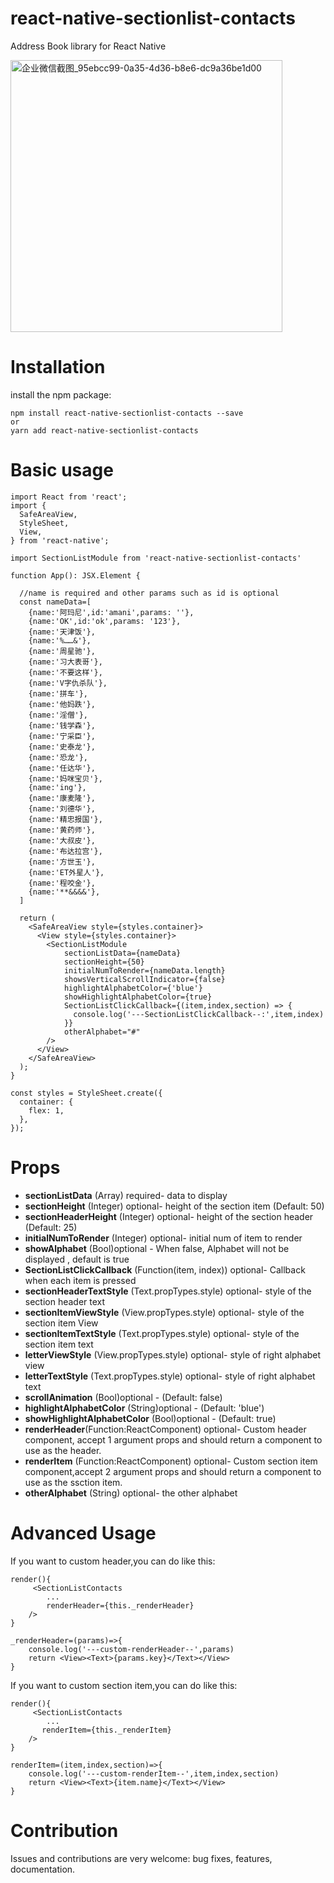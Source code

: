 # react-native-sectionlist-contacts
Address Book library for React Native

<img width="435" alt="企业微信截图_95ebcc99-0a35-4d36-b8e6-dc9a36be1d00" src="https://github.com/cq0702/react-native-sectionlist-contacts/assets/18210575/1f433589-c243-4b18-94fb-5d21c7beea91">


Installation
=========
install the npm package:

    npm install react-native-sectionlist-contacts --save 
    or 
    yarn add react-native-sectionlist-contacts

Basic usage
=========
    import React from 'react';
    import {
      SafeAreaView,
      StyleSheet,
      View,
    } from 'react-native';
    
    import SectionListModule from 'react-native-sectionlist-contacts'
    
    function App(): JSX.Element {
    
      //name is required and other params such as id is optional
      const nameData=[
        {name:'阿玛尼',id:'amani',params: ''},
        {name:'OK',id:'ok',params: '123'},
        {name:'天津饭'},
        {name:'%……&'},
        {name:'周星驰'},
        {name:'习大表哥'},
        {name:'不要这样'},
        {name:'V字仇杀队'},
        {name:'拼车'},
        {name:'他妈跌'},
        {name:'淫僧'},
        {name:'钱学森'},
        {name:'宁采臣'},
        {name:'史泰龙'},
        {name:'恐龙'},
        {name:'任达华'},
        {name:'妈咪宝贝'},
        {name:'ing'},
        {name:'康麦隆'},
        {name:'刘德华'},
        {name:'精忠报国'},
        {name:'黄药师'},
        {name:'大叔皮'},
        {name:'布达拉宫'},
        {name:'方世玉'},
        {name:'ET外星人'},
        {name:'程咬金'},
        {name:'**&&&&'},
      ]
    
      return (
        <SafeAreaView style={styles.container}>
          <View style={styles.container}>
            <SectionListModule
                sectionListData={nameData}
                sectionHeight={50}
                initialNumToRender={nameData.length}
                showsVerticalScrollIndicator={false}
                highlightAlphabetColor={'blue'}
                showHighlightAlphabetColor={true}
                SectionListClickCallback={(item,index,section) => {
                  console.log('---SectionListClickCallback--:',item,index)
                }}
                otherAlphabet="#"
            />
          </View>
        </SafeAreaView>
      );
    }
    
    const styles = StyleSheet.create({
      container: {
        flex: 1,
      },
    });
Props
=========

* **sectionListData** (Array) required- data to display
* **sectionHeight** (Integer) optional- height of the section item (Default: 50)
* **sectionHeaderHeight** (Integer) optional- height of the section header (Default: 25)
* **initialNumToRender** (Integer) optional- initial num of item to render
* **showAlphabet** (Bool)optional - When false, Alphabet will not be displayed , default is true
* **SectionListClickCallback** (Function(item, index)) optional- Callback when each item is pressed
* **sectionHeaderTextStyle** (Text.propTypes.style) optional- style of the section header text 
* **sectionItemViewStyle** (View.propTypes.style) optional- style of the section item View 
* **sectionItemTextStyle** (Text.propTypes.style) optional- style of the section item text
* **letterViewStyle** (View.propTypes.style) optional- style of right alphabet view
* **letterTextStyle** (Text.propTypes.style) optional- style of right alphabet text
* **scrollAnimation** (Bool)optional - (Default: false)
* **highlightAlphabetColor** (String)optional - (Default: 'blue')
* **showHighlightAlphabetColor** (Bool)optional - (Default: true)
* **renderHeader**(Function:ReactComponent) optional-  Custom header component, accept 1 argument props and should return a component to use as the header.
* **renderItem** (Function:ReactComponent) optional- Custom section item component,accept 2 argument props and should return a component to use as the ssction item.
* **otherAlphabet** (String) optional- the other alphabet

Advanced Usage
=========

If you want to custom header,you can do like this:

    render(){
         <SectionListContacts
            ...
            renderHeader={this._renderHeader}
        />
    }
    
    _renderHeader=(params)=>{
        console.log('---custom-renderHeader--',params)
        return <View><Text>{params.key}</Text></View>
    }
    
If you want to custom section item,you can do like this:

    render(){
         <SectionListContacts
            ...
           renderItem={this._renderItem}
        />
    }

    renderItem=(item,index,section)=>{
        console.log('---custom-renderItem--',item,index,section)
        return <View><Text>{item.name}</Text></View>
    }
    
Contribution
=========

Issues and contributions are very welcome: bug fixes, features, documentation.

